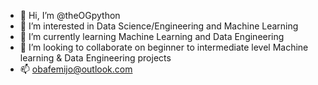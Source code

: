 - 👋 Hi, I’m @theOGpython
- 👀 I’m interested in Data Science/Engineering and Machine Learning
- 🌱 I’m currently learning Machine Learning and Data Engineering
- 💞️ I’m looking to collaborate on beginner to intermediate level Machine learning & Data Engineering projects
- 📫 obafemijo@outlook.com

<!---
theOGpython/theOGpython is a ✨ special ✨ repository because its `README.md` (this file) appears on your GitHub profile.
You can click the Preview link to take a look at your changes.
--->
